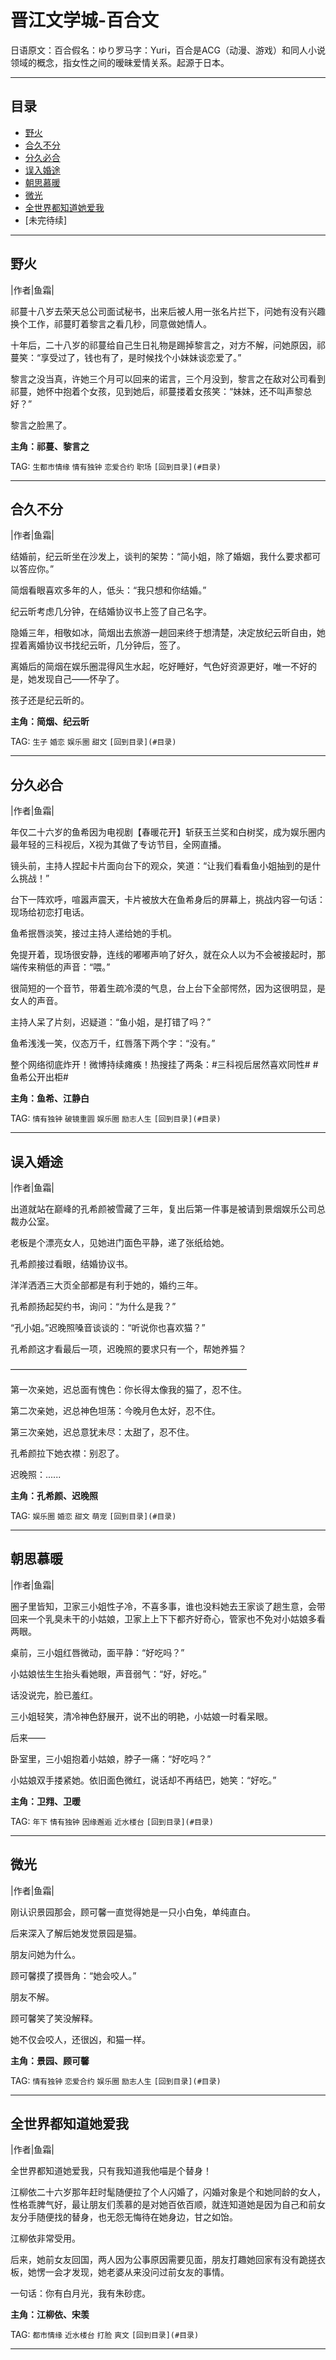 # 晋江文学城-百合文

日语原文：百合假名：ゆり罗马字：Yuri，百合是ACG（动漫、游戏）和同人小说领域的概念，指女性之间的暧昧爱情关系。起源于日本。

****

## 目录
* [野火](#野火) 
* [合久不分](#合久不分) 
* [分久必合](#分久必合)   
* [误入婚途](#误入婚途)   
* [朝思慕暖](#朝思慕暖)   
* [微光](#微光)  
* [全世界都知道她爱我](#全世界都知道她爱我)   
* [未完待续]

****

## 野火 

|作者|鱼霜|

祁蔓十八岁去荣天总公司面试秘书，出来后被人用一张名片拦下，问她有没有兴趣换个工作，祁蔓盯着黎言之看几秒，同意做她情人。

十年后，二十八岁的祁蔓给自己生日礼物是踢掉黎言之，对方不解，问她原因，祁蔓笑：“享受过了，钱也有了，是时候找个小妹妹谈恋爱了。”  

黎言之没当真，许她三个月可以回来的诺言，三个月没到，黎言之在敌对公司看到祁蔓，她怀中抱着个女孩，见到她后，祁蔓搂着女孩笑：“妹妹，还不叫声黎总好？”  

黎言之脸黑了。

**主角：祁蔓、黎言之**

TAG: `生都市情缘` `情有独钟` `恋爱合约` `职场` `[回到目录](#目录)`

****

## 合久不分

|作者|鱼霜|

结婚前，纪云昕坐在沙发上，谈判的架势：“简小姐，除了婚姻，我什么要求都可以答应你。”

简烟看眼喜欢多年的人，低头：“我只想和你结婚。”

纪云昕考虑几分钟，在结婚协议书上签了自己名字。

隐婚三年，相敬如冰，简烟出去旅游一趟回来终于想清楚，决定放纪云昕自由，她捏着离婚协议书找纪云昕，几分钟后，签了。

离婚后的简烟在娱乐圈混得风生水起，吃好睡好，气色好资源更好，唯一不好的是，她发现自己——怀孕了。

孩子还是纪云昕的。

**主角：简烟、纪云昕**

TAG: `生子` `婚恋` `娱乐圈` `甜文` `[回到目录](#目录)`

****

## 分久必合

|作者|鱼霜|

年仅二十六岁的鱼希因为电视剧【春暖花开】斩获玉兰奖和白树奖，成为娱乐圈内最年轻的三科视后，X视为其做了专访节目，全网直播。

镜头前，主持人捏起卡片面向台下的观众，笑道：“让我们看看鱼小姐抽到的是什么挑战！”

台下一阵欢呼，喧嚣声震天，卡片被放大在鱼希身后的屏幕上，挑战内容一句话：现场给初恋打电话。

鱼希抿唇淡笑，接过主持人递给她的手机。

免提开着，现场很安静，连线的嘟嘟声响了好久，就在众人以为不会被接起时，那端传来稍低的声音：“喂。”

很简短的一个音节，带着生疏冷漠的气息，台上台下全部愕然，因为这很明显，是女人的声音。

主持人呆了片刻，迟疑道：“鱼小姐，是打错了吗？”

鱼希浅浅一笑，仪态万千，红唇落下两个字：“没有。”

整个网络彻底炸开！微博持续瘫痪！热搜挂了两条：#三科视后居然喜欢同性# #鱼希公开出柜#

**主角：鱼希、江静白**

TAG: `情有独钟` `破镜重圆` `娱乐圈` `励志人生` `[回到目录](#目录)`

****

## 误入婚途

|作者|鱼霜|

出道就站在巅峰的孔希颜被雪藏了三年，复出后第一件事是被请到景烟娱乐公司总裁办公室。

老板是个漂亮女人，见她进门面色平静，递了张纸给她。

孔希颜接过看眼，结婚协议书。

洋洋洒洒三大页全部都是有利于她的，婚约三年。

孔希颜扬起契约书，询问：“为什么是我？”

“孔小姐。”迟晚照嗓音谈谈的：“听说你也喜欢猫？”

孔希颜这才看最后一项，迟晚照的要求只有一个，帮她养猫？

———————————————————————————

第一次亲她，迟总面有愧色：你长得太像我的猫了，忍不住。

第二次亲她，迟总神色坦荡：今晚月色太好，忍不住。

第三次亲她，迟总意犹未尽：太甜了，忍不住。

孔希颜拉下她衣襟：别忍了。

迟晚照：......

**主角：孔希颜、迟晚照**

TAG: `娱乐圈` `婚恋` `甜文` `萌宠` `[回到目录](#目录)`

****

## 朝思慕暖

|作者|鱼霜|

圈子里皆知，卫家三小姐性子冷，不喜多事，谁也没料她去王家谈了趟生意，会带回来一个乳臭未干的小姑娘，卫家上上下下都齐好奇心，管家也不免对小姑娘多看两眼。

桌前，三小姐红唇微动，面平静：“好吃吗？”

小姑娘怯生生抬头看她眼，声音弱气：“好，好吃。”

话没说完，脸已羞红。

三小姐轻笑，清冷神色舒展开，说不出的明艳，小姑娘一时看呆眼。

后来——

卧室里，三小姐抱着小姑娘，脖子一痛：“好吃吗？”

小姑娘双手搂紧她。依旧面色微红，说话却不再结巴，她笑：“好吃。”

**主角：卫翙、卫暖**

TAG: `年下` `情有独钟` `因缘邂逅` `近水楼台` `[回到目录](#目录)`

****

## 微光

|作者|鱼霜|

刚认识景园那会，顾可馨一直觉得她是一只小白兔，单纯直白。

后来深入了解后她发觉景园是猫。

朋友问她为什么。

顾可馨摸了摸唇角：“她会咬人。”

朋友不解。

顾可馨笑了笑没解释。

她不仅会咬人，还很凶，和猫一样。

**主角：景园、顾可馨**

TAG: `情有独钟` `恋爱合约` `娱乐圈` `励志人生` `[回到目录](#目录)`

****

## 全世界都知道她爱我

|作者|鱼霜|

全世界都知道她爱我，只有我知道我他喵是个替身！

江柳依二十六岁那年赶时髦随便拉了个人闪婚了，闪婚对象是个和她同龄的女人，性格乖脾气好，最让朋友们羡慕的是对她百依百顺，就连知道她是因为自己和前女友分手随便找的替身，也无怨无悔待在她身边，甘之如饴。

江柳依非常受用。

后来，她前女友回国，两人因为公事原因需要见面，朋友打趣她回家有没有跪搓衣板，她愣一会才发现，她老婆从来没问过前女友的事情。

一句话：你有白月光，我有朱砂痣。

**主角：江柳依、宋羡**

TAG: `都市情缘` `近水楼台` `打脸` `爽文` `[回到目录](#目录)`

****




